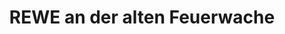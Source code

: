 ---
title: "REWE an der alten Feuerwache"
url: /frankfurt-am-main/rewe-an-der-alten-feuerwache/
shop: Supermarkt
---